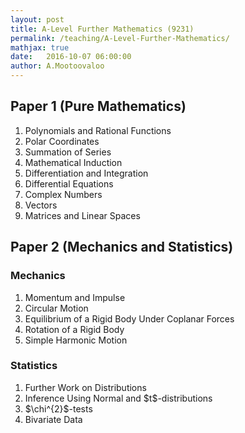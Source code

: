 ```yaml
---
layout: post
title: A-Level Further Mathematics (9231)
permalink: /teaching/A-Level-Further-Mathematics/
mathjax: true
date:   2016-10-07 06:00:00
author: A.Mootoovaloo
---
```


## Paper 1 (Pure Mathematics) 

<ol>
  <li>Polynomials and Rational Functions</li>
  <li>Polar Coordinates</li>
  <li>Summation of Series</li>
  <li>Mathematical Induction</li>
  <li>Differentiation and Integration</li>
  <li>Differential Equations</li>
  <li>Complex Numbers</li>
  <li>Vectors</li>
  <li>Matrices and Linear Spaces</li>
</ol>

## Paper 2 (Mechanics and Statistics) 

### Mechanics

<ol>
  <li>Momentum and Impulse</li>
  <li>Circular Motion</li>
  <li>Equilibrium of a Rigid Body Under Coplanar Forces</li>
  <li>Rotation of a Rigid Body</li>
  <li>Simple Harmonic Motion</li>
</ol>

### Statistics


<ol>
  <li>Further Work on Distributions</li>
  <li>Inference Using Normal and $t$-distributions</li>
  <li>$\chi^{2}$-tests</li>
  <li>Bivariate Data</li>
</ol>